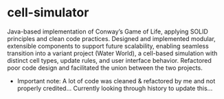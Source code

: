 # cell-simulator

Java-based implementation of Conway’s Game of Life, applying SOLID principles and clean code practices. Designed and implemented modular, extensible components to support future scalability, enabling seamless transition into a variant project (Water World), a cell-based simulation with distinct cell types, update rules, and user interface behavior. Refactored poor code design and facilitated the union between the two projects.



- Important note: A lot of code was cleaned & refactored by me and not properly credited... Currently looking through history to update this... 
